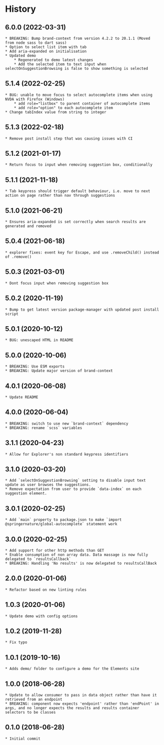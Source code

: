 # History

## 6.0.0 (2022-03-31)
    * BREAKING: Bump brand-context from version 4.2.2 to 20.1.1 (Moved from node sass to dart sass)
    * Option to select list item with tab
    * Add aria-expanded on initialisation
    * Updated demo
        * Regenerated to demo latest changes
        * Add the selected item to text input when selectOnSuggestionBrowsing is false to show something is selected

## 5.1.4 (2022-02-25)
    * BUG: unable to move focus to select autocomplete items when using NVDA with Firefox (Windows) 
        * add role="listbox" to parent container of autocomplete items
        * add role="option" to each autocomplete item  
    * Change tabIndex value from string to integer

## 5.1.3 (2022-02-18)
    * Remove post install step that was causing issues with CI

## 5.1.2 (2021-01-17)
    * Return focus to input when removing suggestion box, conditionally

## 5.1.1 (2021-11-18)
    * Tab keypress should trigger default behaviour, i.e. move to next action on page rather than nav through suggestions

## 5.1.0 (2021-06-21)
    * Ensures aria-expanded is set correctly when search results are generated and removed

## 5.0.4 (2021-06-18)
    * explorer fixes: event key for Escape, and use .removeChild() instead of .remove()

## 5.0.3 (2021-03-01)
    * Dont focus input when removing suggestion box

## 5.0.2 (2020-11-19)
    * Bump to get latest version package-manager with updated post install script

## 5.0.1 (2020-10-12)
    * BUG: unescaped HTML in README

## 5.0.0 (2020-10-06)
    * BREAKING: Use ESM exports
	* BREAKING: Update major version of brand-context

## 4.0.1 (2020-06-08)
    * Update README

## 4.0.0 (2020-06-04)
    * BREAKING: switch to use new `brand-context` dependency
	* BREAKING: rename `scss` variables

## 3.1.1 (2020-04-23)
    * Allow for Explorer's non standard keypress identifiers

## 3.1.0 (2020-03-20)
    * Add `selectOnSuggestionBrowsing` setting to disable input text update as user browses the suggestions.
    * Remove expectation from user to provide `data-index` on each suggestion element.

## 3.0.1 (2020-02-25)
    * Add `main` property to package.json to make `import @springernature/global-autocomplete` statement work

## 3.0.0 (2020-02-25)
    * Add support for other http methods than GET
    * Enable consumption of non array data. Data massage is now fully delegated to `resultsCallback`
    * BREAKING: Handling 'No results' is now delegated to resultsCallBack

## 2.0.0 (2020-01-06)
    * Refactor based on new linting rules

## 1.0.3 (2020-01-06)
    * Update demo with config options

## 1.0.2 (2019-11-28)
    * Fix typo

## 1.0.1 (2019-10-16)
    * Adds demo/ folder to configure a demo for the Elements site

## 1.0.0 (2018-06-28)
    * Update to allow consumer to pass in data object rather than have it retrieved from an endpoint
    * BREAKING: component now expects 'endpoint' rather than 'endPoint' in args, and no longer expects the results and results container selectors to be classes

## 0.1.0 (2018-06-28)
    * Initial commit
